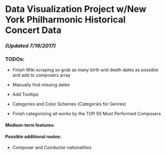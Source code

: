 # Data Visualization Project w/New York Philharmonic Historical Concert Data

### _(Updated 7/19/2017)_

### TODOs: 

* Finish Wiki scraping so grab as many birth and death dates as possible and add to composers array
* Manually find missing dates 


* Add Tooltips
* Categories and Color Schemes (Categories for Genres)
* Finish categorizing all works by the TOP 50 Most Performed Composers 

#### Medium-term features: 


#### Possible additional routes: 

* Composer and Conductor nationalities